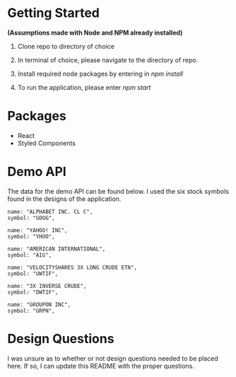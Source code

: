 # Getting Started
**(Assumptions made with Node and NPM already installed)**

1. Clone repo to directory of choice

2. In terminal of choice, please navigate to the directory of repo.

3. Install required node packages by entering in *npm install*

4. To run the application, please enter *npm start*

# Packages
* React
* Styled Components

# Demo API

The data for the demo API can be found below. I used the six stock symbols found in the designs of the application.

    name: "ALPHABET INC. CL C",
    symbol: "GOOG",

    name: "YAHOO! INC",
    symbol: "YHOO",

    name: "AMERICAN INTERNATIONAL",
    symbol: "AIG",

    name: "VELOCITYSHARES 3X LONG CRUDE ETN",
    symbol: "UWTIF",

    name: "3X INVERSE CRUDE",
    symbol: "DWTIF",

    name: "GROUPON INC",
    symbol: "GRPN",

  # Design Questions
  
  I was unsure as to whether or not design questions needed to be placed here. If so, I can update this README with the proper questions.
